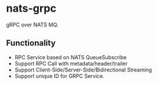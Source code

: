 # nats-grpc
gRPC over NATS MQ.

## Functionality

* RPC Service based on NATS QueueSubscribe
* Support RPC Call with metadata/header/trailer
* Support Client-Side/Server-Side/Bidirectional Streaming
* Support unique ID for GRPC Service.
